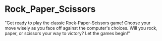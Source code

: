 # Rock_Paper_Scissors
"Get ready to play the classic Rock-Paper-Scissors game! Choose your move wisely as you face off against the computer's choices. Will you rock, paper, or scissors your way to victory? Let the games begin!"
